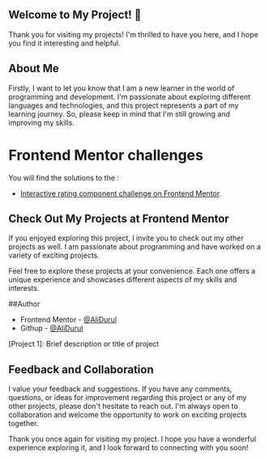 ## Welcome to My Project! 👋

Thank you for visiting my projects! I'm thrilled to have you here, and I hope you find it interesting and helpful.

## About Me
Firstly, I want to let you know that I am a new learner in the world of programming and development. I'm passionate about exploring different languages and technologies, and this project represents a part of my learning journey. So, please keep in mind that I'm still growing and improving my skills.

# Frontend Mentor challenges 
You will find the solutions to the :
- [Interactive rating component challenge on Frontend Mentor](https://www.frontendmentor.io/challenges/interactive-rating-component-koxpeBUmI). 


## Check Out My Projects at Frontend Mentor
If you enjoyed exploring this project, I invite you to check out my other projects as well. I am passionate about programming and have worked on a variety of exciting projects.

[NFT-Preview-Card-Component]: https://alidurul.github.io/Frontend-Mentor-Projects/NFT-Preview-Card-Component/

[Product-Preview-Card-Component]: https://alidurul.github.io/Frontend-Mentor-Projects/Product-Preview-Card-Component/

[Results-summary-component]: https://alidurul.github.io/Frontend-Mentor-Projects/Results-summary-component/

Feel free to explore these projects at your convenience. Each one offers a unique experience and showcases different aspects of my skills and interests.

##Author
- Frontend Mentor - [@AliDurul](https://www.frontendmentor.io/profile/DURUL-26)
- Githup - [@AliDurul](https://github.com/AliDurul)

[Project 1]: Brief description or title of project

## Feedback and Collaboration
I value your feedback and suggestions. If you have any comments, questions, or ideas for improvement regarding this project or any of my other projects, please don't hesitate to reach out. I'm always open to collaboration and welcome the opportunity to work on exciting projects together.

Thank you once again for visiting my project. I hope you have a wonderful experience exploring it, and I look forward to connecting with you soon!



